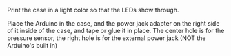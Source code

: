 Print the case in a light color so that the LEDs show through.

Place the Arduino in the case, and the power jack adapter on the right side of it
inside of the case, and tape or glue it in place. The center hole is for the
pressure sensor, the right hole is for the external power jack (NOT the Arduino's built in)
